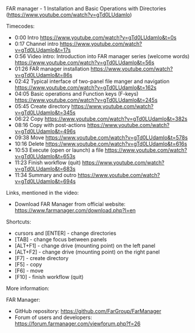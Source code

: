 FAR manager - 1 Installation and Basic Operations with Directories (https://www.youtube.com/watch?v=gTd0LUdamlo)

Timecodes:
- 0:00​ Intro https://www.youtube.com/watch?v=gTd0LUdamlo&t=0s
- 0:17​ Channel intro https://www.youtube.com/watch?v=gTd0LUdamlo&t=17s
- 0:56​ Video intro: Introduction into FAR manager series (welcome words) https://www.youtube.com/watch?v=gTd0LUdamlo&t=56s
- 01:26​ FAR manager installation https://www.youtube.com/watch?v=gTd0LUdamlo&t=86s
- 02:42​ Typical interface of two-panel file manger and navigation https://www.youtube.com/watch?v=gTd0LUdamlo&t=162s
- 04:05​ Basic operations and Function keys (F-keys) https://www.youtube.com/watch?v=gTd0LUdamlo&t=245s
- 05:45​ Create directory https://www.youtube.com/watch?v=gTd0LUdamlo&t=345s
- 06:22​ Copy https://www.youtube.com/watch?v=gTd0LUdamlo&t=382s
- 08:16​ Copy with post-actions https://www.youtube.com/watch?v=gTd0LUdamlo&t=496s
- 09:38​ Move https://www.youtube.com/watch?v=gTd0LUdamlo&t=578s
- 10:16​ Delete https://www.youtube.com/watch?v=gTd0LUdamlo&t=616s
- 10:53​ Execute (open or launch) a file https://www.youtube.com/watch?v=gTd0LUdamlo&t=653s
- 11:23​ Finish workflow (quit) https://www.youtube.com/watch?v=gTd0LUdamlo&t=683s
- 11:34​ Summary and outro https://www.youtube.com/watch?v=gTd0LUdamlo&t=694s


Links, mentioned in the video:
- Download FAR Manager from official website: https://www.farmanager.com/download.php?l=en

Shortcuts:
- cursors and [ENTER] - change directories
- [TAB] - change focus between panels
- [ALT+F1] - change drive (mounting point) on the left panel
- [ALT+F2] - change drive (mounting point) on the right panel
- [F7] - create directory
- [F5] - copy
- [F6] - move
- [F10] - finish workflow (quit)



More information:

FAR Manager:
-	GitHub repository: https://github.com/FarGroup/FarManager
-	Forum of users and developers: https://forum.farmanager.com/viewforum.php?f=26
